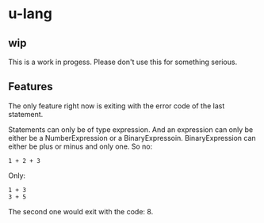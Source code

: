 # u-lang

## wip
This is a work in progess. Please don't use this for something serious.

## Features
The only feature right now is exiting with the error code of the last statement.

Statements can only be of type expression. And an expression can only be either be a NumberExpression or a BinaryExpressoin. BinaryExpression can either be plus or minus and only one.
So no:
```
1 + 2 + 3
```
Only:
```
1 + 3
3 + 5
```
The second one would exit with the code: 8.



